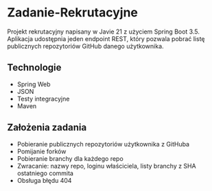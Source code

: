 # Zadanie-Rekrutacyjne

Projekt rekrutacyjny napisany w Javie 21 z użyciem Spring Boot 3.5.  
Aplikacja udostępnia jeden endpoint REST, który pozwala pobrać listę publicznych repozytoriów GitHub danego użytkownika.

## Technologie

- Spring Web
- JSON
- Testy integracyjne
- Maven

## Założenia zadania

- Pobieranie publicznych repozytoriów użytkownika z GitHuba
- Pomijanie forków
- Pobieranie branchy dla każdego repo
- Zwracanie: nazwy repo, loginu właściciela, listy branchy z SHA ostatniego commita
- Obsługa błędu 404
